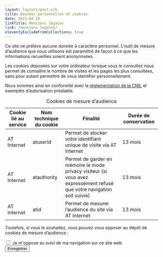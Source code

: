 ```yaml
---
layout: layouts/post.njk
title: Données personnelles et cookies
date: 2021-04-29
linkTitle: Mentions légales
link: /mentions-legales/
eleventyExcludeFromCollections: true
---
```


Ce site ne prélève aucune donnée à caractère personnel. L’outil de mesure d’audience que nous utilisons est paramétré de façon à ce que les informations recueillies soient anonymisées.

Les _cookies_ déposées sur votre ordinateur lorsque vous le consultez nous permet de connaître le nombre de visites et les pages les plus consultées, sans pour autant permettre de vous identifier personnellement.

Nous sommes ainsi en conformité avec la [réglementation de la CNIL](https://www.cnil.fr/fr/solutions-pour-les-cookies-de-mesure-daudience) et exemptés d’autorisation préalable.

<table class="fr-table fr-table--bordered">
  <caption>Cookies de mesure d’audience</caption>
  <thead>
  <tr>
    <th scope="col">Cookie lié au service</th>
    <th scope="col">Nom technique du cookie</th>
    <th scope="col">Finalité</th>
    <th scope="col">Durée de conservation</th>
  </tr>
  </thead>
  <tbody>
    <tr>
      <td>AT Internet</td><td>atuserid</td><td>Permet de stocker votre identifiant unique de visite via AT Internet</td><td>13 mois</td>
    </tr>
    <tr>
      <td>AT Internet</td><td>atauthority</td><td>Permet de garder en mémoire le mode privacy visiteur (si vous avez expressément refusé que votre navigation soit suivie)</td><td>13 mois</td>
    </tr>
    <tr>
      <td>AT Internet</td><td>atid</td><td>Permet de mesurer l’audience du site via AT Internet</td><td>13 mois</td>
    </tr>
  </tbody>
</table>

Toutefois, si vous le souhaitez, vous pouvez vous opposer au dépôt de cookies de mesure d’audience :

<form onsubmit="return submitOptout();">
  <div class="fr-checkbox-group">
      <input type="checkbox" id="cookie_optout" name="cookie_optout">
      <label class="fr-label" for="cookie_optout">Je m'oppose au suivi de ma navigation sur ce site web</label>
  </div>

  <button type="submit" class="fr-btn fr-btn--secondary">
    Enregistrer
  </button>
</form>

<script>
function submitOptout()
{   
    if (isOptout()) {
      tag.privacy.setVisitorOptin();
    } else {
      tag.privacy.setVisitorOptout();
    }
    
    tag.dispatch();

    window.reload();

    return false;
}

function initOptout()
{
    document.getElementById('cookie_optout').checked = isOptout()
}

window.addEventListener('load', initOptout);
</script>
